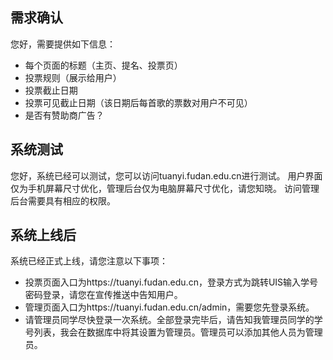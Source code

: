 ## 需求确认

您好，需要提供如下信息：
- 每个页面的标题（主页、提名、投票页）
- 投票规则（展示给用户）
- 投票截止日期
- 投票可见截止日期（该日期后每首歌的票数对用户不可见）
- 是否有赞助商广告？

## 系统测试

您好，系统已经可以测试，您可以访问tuanyi.fudan.edu.cn进行测试。
用户界面仅为手机屏幕尺寸优化，管理后台仅为电脑屏幕尺寸优化，请您知晓。
访问管理后台需要具有相应的权限。

## 系统上线后

系统已经正式上线，请您注意以下事项：
- 投票页面入口为https://tuanyi.fudan.edu.cn，登录方式为跳转UIS输入学号密码登录，请您在宣传推送中告知用户。
- 管理页面入口为https://tuanyi.fudan.edu.cn/admin，需要您先登录系统。
- 请管理员同学尽快登录一次系统。全部登录完毕后，请告知我管理员同学的学号列表，我会在数据库中将其设置为管理员。管理员可以添加其他人员为管理员。